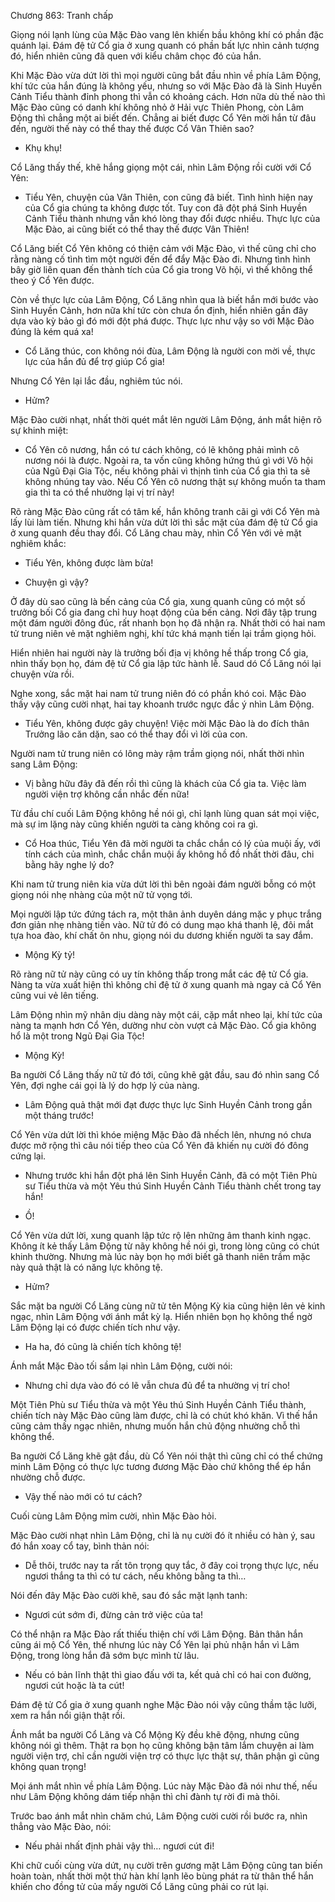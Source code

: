 




Chương 863: Tranh chấp


Giọng nói lạnh lùng của Mặc Đào vang lên khiến bầu không khí có phần đặc quánh lại. Đám đệ tử Cổ gia ở xung quanh có phần bất lực nhìn cảnh tượng đó, hiển nhiên cũng đã quen với kiểu châm chọc đó của hắn.

Khi Mặc Đào vừa dứt lời thì mọi người cũng bắt đầu nhìn về phía Lâm Động, khí tức của hắn đúng là không yếu, nhưng so với Mặc Đào đã là Sinh Huyền Cảnh Tiểu thành đỉnh phong thì vẫn có khoảng cách. Hơn nữa dù thế nào thì Mặc Đào cũng có danh khí không nhỏ ở Hải vực Thiên Phong, còn Lâm Động thì chẳng một ai biết đến. Chẳng ai biết được Cổ Yên mời hắn từ đâu đến, người thế này có thể thay thế được Cổ Vân Thiên sao?

- Khụ khụ!

Cổ Lăng thấy thế, khẽ hắng giọng một cái, nhìn Lâm Động rồi cười với Cổ Yên:

- Tiểu Yên, chuyện của Vân Thiên, con cũng đã biết. Tình hình hiện nay của Cổ gia chúng ta không được tốt. Tuy con đã đột phá Sinh Huyền Cảnh Tiểu thành nhưng vẫn khó lòng thay đổi được nhiều. Thực lực của Mặc Đào, ai cũng biết có thể thay thế được Vân Thiên!

Cổ Lăng biết Cổ Yên không có thiện cảm với Mặc Đào, vì thế cũng chỉ cho rằng nàng cố tình tìm một người đến để đẩy Mặc Đào đi. Nhưng tình hình bây giờ liên quan đến thành tích của Cổ gia trong Võ hội, vì thế không thể theo ý Cổ Yên được.

Còn về thực lực của Lâm Động, Cổ Lăng nhìn qua là biết hắn mới bước vào Sinh Huyền Cảnh, hơn nữa khí tức còn chưa ổn định, hiển nhiên gần đây dựa vào kỳ bảo gì đó mới đột phá được. Thực lực như vậy so với Mặc Đào đúng là kém quá xa!

- Cổ Lăng thúc, con không nói đùa, Lâm Động là người con mời về, thực lực của hắn đủ để trợ giúp Cổ gia!

Nhưng Cổ Yên lại lắc đầu, nghiêm túc nói.

- Hửm?

Mặc Đào cười nhạt, nhất thời quét mắt lên người Lâm Động, ánh mắt hiện rõ sự khinh miệt:

- Cổ Yên cô nương, hắn có tư cách không, có lẽ không phải mình cô nương nói là được. Ngoài ra, ta vốn cũng không hứng thú gì với Võ hội của Ngũ Đại Gia Tộc, nếu không phải vì thịnh tình của Cổ gia thì ta sẽ không nhúng tay vào. Nếu Cổ Yên cô nương thật sự không muốn ta tham gia thì ta có thể nhường lại vị trí này!

Rõ ràng Mặc Đào cũng rất có tâm kế, hắn không tranh cãi gì với Cổ Yên mà lấy lùi làm tiến. Nhưng khi hắn vừa dứt lời thì sắc mặt của đám đệ tử Cổ gia ở xung quanh đều thay đổi. Cổ Lăng chau mày, nhìn Cổ Yên với vẻ mặt nghiêm khắc:

- Tiểu Yên, không được làm bừa!

- Chuyện gì vậy?

Ở đây dù sao cũng là bến cảng của Cổ gia, xung quanh cũng có một số trưởng bối Cổ gia đang chỉ huy hoạt động của bến cảng. Nơi đây tập trung một đám người đông đúc, rất nhanh bọn họ đã nhận ra. Nhất thời có hai nam tử trung niên vẻ mặt nghiêm nghị, khí tức khá mạnh tiến lại trầm giọng hỏi.

Hiển nhiên hai người này là trưởng bối địa vị không hề thấp trong Cổ gia, nhìn thấy bọn họ, đám đệ tử Cổ gia lập tức hành lễ. Saud dó Cổ Lăng nói lại chuyện vừa rồi.

Nghe xong, sắc mặt hai nam tử trung niên đó có phần khó coi. Mặc Đào thấy vậy cũng cười nhạt, hai tay khoanh trước ngực đắc ý nhìn Lâm Động.

- Tiểu Yên, không được gây chuyện! Việc mời Mặc Đào là do đích thân Trưởng lão căn dặn, sao có thể thay đổi vì lời của con.

Người nam tử trung niên có lông mày rậm trầm giọng nói, nhất thời nhìn sang Lâm Động:

- Vị bằng hữu đây đã đến rồi thì cũng là khách của Cổ gia ta. Việc làm người viện trợ không cần nhắc đến nữa!

Từ đầu chí cuối Lâm Động không hề nói gì, chỉ lạnh lùng quan sát mọi việc, mà sự im lặng này cũng khiến người ta càng không coi ra gì.

- Cổ Hoa thúc, Tiểu Yên đã mời người ta chắc chắn có lý của muội ấy, với tính cách của mình, chắc chắn muội ấy không hồ đồ nhất thời đâu, chi bằng hãy nghe lý do?

Khi nam tử trung niên kia vừa dứt lời thì bên ngoài đám người bỗng có một giọng nói nhẹ nhàng của một nữ tử vọng tới.

Mọi người lập tức đứng tách ra, một thân ảnh duyên dáng mặc y phục trắng đơn giản nhẹ nhàng tiến vào. Nữ tử đó có dung mạo khá thanh lệ, đôi mắt tựa hoa đào, khí chất ôn nhu, giọng nói du dương khiến người ta say đắm.

- Mộng Kỳ tỷ!

Rõ ràng nữ tử này cũng có uy tín không thấp trong mắt các đệ tử Cổ gia. Nàng ta vừa xuất hiện thì không chỉ đệ tử ở xung quanh mà ngay cả Cổ Yên cũng vui vẻ lên tiếng.

Lâm Động nhìn mỹ nhân dịu dàng này một cái, cặp mắt nheo lại, khí tức của nàng ta mạnh hơn Cổ Yên, dường như còn vượt cả Mặc Đào. Cổ gia không hổ là một trong Ngũ Đại Gia Tộc!

- Mộng Kỳ!

Ba người Cổ Lăng thấy nữ tử đó tới, cũng khẽ gật đầu, sau đó nhìn sang Cổ Yên, đợi nghe cái gọi là lý do hợp lý của nàng.

- Lâm Động quả thật mới đạt được thực lực Sinh Huyền Cảnh trong gần một tháng trước!

Cổ Yên vừa dứt lời thì khóe miệng Mặc Đào đã nhếch lên, nhưng nó chưa được mở rộng thì câu nói tiếp theo của Cổ Yên đã khiến nụ cười đó đông cứng lại.

- Nhưng trước khi hắn đột phá lên Sinh Huyền Cảnh, đã có một Tiên Phù sư Tiểu thừa và một Yêu thú Sinh Huyền Cảnh Tiểu thành chết trong tay hắn!

- Ồ!

Cổ Yên vừa dứt lời, xung quanh lập tức rộ lên những âm thanh kinh ngạc. Không ít kẻ thấy Lâm Động từ nãy không hề nói gì, trong lòng cũng có chút khinh thường. Nhưng mà lúc này bọn họ mới biết gã thanh niên trầm mặc này quả thật là có năng lực không tệ.

- Hửm?

Sắc mặt ba người Cổ Lăng cùng nữ tử tên Mộng Kỳ kia cũng hiện lên vẻ kinh ngạc, nhìn Lâm Động với ánh mắt kỳ lạ. Hiển nhiên bọn họ không thể ngờ Lâm Động lại có được chiến tích như vậy.

- Ha ha, đó cũng là chiến tích không tệ!

Ánh mắt Mặc Đào tối sầm lại nhìn Lâm Động, cười nói:

- Nhưng chỉ dựa vào đó có lẽ vẫn chưa đủ để ta nhường vị trí cho!

Một Tiên Phù sư Tiểu thừa và một Yêu thú Sinh Huyền Cảnh Tiểu thành, chiến tích này Mặc Đào cũng làm được, chỉ là có chút khó khăn. Vì thế hắn cũng cảm thấy ngạc nhiên, nhưng muốn hắn chủ động nhường chỗ thì không thể.

Ba người Cổ Lăng khẽ gật đầu, dù Cổ Yên nói thật thì cũng chỉ có thể chứng minh Lâm Động có thực lực tương đương Mặc Đào chứ không thể ép hắn nhường chỗ được.

- Vậy thế nào mới có tư cách?

Cuối cùng Lâm Động mỉm cười, nhìn Mặc Đào hỏi.

Mặc Đào cười nhạt nhìn Lâm Động, chỉ là nụ cười đó ít nhiều có hàn ý, sau đó hắn xoay cổ tay, bình thản nói:

- Dễ thôi, trước nay ta rất tôn trọng quy tắc, ở đây coi trọng thực lực, nếu ngươi thắng ta thì có tư cách, nếu không bằng ta thì…

Nói đến đây Mặc Đào cười khẽ, sau đó sắc mặt lạnh tanh:

- Ngươi cút sớm đi, đừng cản trở việc của ta!

Có thể nhận ra Mặc Đào rất thiếu thiện chí với Lâm Động. Bản thân hắn cũng ái mộ Cổ Yên, thế nhưng lúc này Cổ Yên lại phủ nhận hắn vì Lâm Động, trong lòng hắn đã sớm bực mình từ lâu.

- Nếu có bản lĩnh thật thì giao đấu với ta, kết quả chỉ có hai con đường, ngươi cút hoặc là ta cút!

Đám đệ tử Cổ gia ở xung quanh nghe Mặc Đào nói vậy cũng thầm tặc lưỡi, xem ra hắn nổi giận thật rồi.

Ánh mắt ba người Cổ Lăng và Cổ Mộng Kỳ đều khẽ động, nhưng cũng không nói gì thêm. Thật ra bọn họ cũng không bận tâm lắm chuyện ai làm người viện trợ, chỉ cần người viện trợ có thực lực thật sự, thân phận gì cũng không quan trọng!

Mọi ánh mắt nhìn về phía Lâm Động. Lúc này Mặc Đào đã nói như thế, nếu như Lâm Động không dám tiếp nhận thì chỉ đành tự rời đi mà thôi.

Trước bao ánh mắt nhìn chăm chú, Lâm Động cười cười rồi bước ra, nhìn thẳng vào Mặc Đào, nói:

- Nếu phải nhất định phải vậy thì… ngươi cút đi!

Khi chữ cuối cùng vừa dứt, nụ cười trên gương mặt Lâm Động cũng tan biến hoàn toàn, nhất thời một thứ hàn khí lạnh lẽo bùng phát ra từ thân thể hắn khiến cho đồng tử của mấy người Cổ Lăng cũng phải co rút lại.




